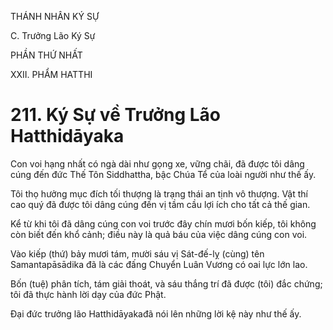 THÁNH NHÂN KÝ SỰ

C. Trưởng Lão Ký Sự

PHẦN THỨ NHẤT

XXII. PHẨM HATTHI

# 211. Ký Sự về Trưởng Lão Hatthidāyaka

Con voi hạng nhất có ngà dài như gọng xe, vững chãi, đã được tôi dâng cúng đến đức Thế Tôn Siddhattha, bậc Chúa Tể của loài người như thế ấy.

Tôi thọ hưởng mục đích tối thượng là trạng thái an tịnh vô thượng. Vật thí cao quý đã được tôi dâng cúng đến vị tầm cầu lợi ích cho tất cả thế gian.

Kể từ khi tôi đã dâng cúng con voi trước đây chín mươi bốn kiếp, tôi không còn biết đến khổ cảnh; điều này là quả báu của việc dâng cúng con voi.

Vào kiếp (thứ) bảy mươi tám, mười sáu vị Sát-đế-lỵ (cùng) tên Samantapāsādika đã là các đấng Chuyển Luân Vương có oai lực lớn lao.

Bốn (tuệ) phân tích, tám giải thoát, và sáu thắng trí đã được (tôi) đắc chứng; tôi đã thực hành lời dạy của đức Phật.

Đại đức trưởng lão Hatthidāyakađã nói lên những lời kệ này như thế ấy.
